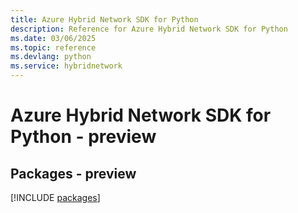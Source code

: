 ```yaml
---
title: Azure Hybrid Network SDK for Python
description: Reference for Azure Hybrid Network SDK for Python
ms.date: 03/06/2025
ms.topic: reference
ms.devlang: python
ms.service: hybridnetwork
---
```

# Azure Hybrid Network SDK for Python - preview
## Packages - preview
[!INCLUDE [packages](hybrid-network-index.md)]